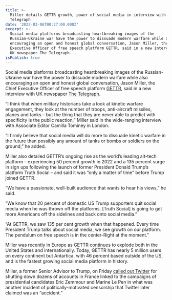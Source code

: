 ```yaml
---
title: >-
  Miller details GETTR growth, power of social media in interview with The
  Telegraph
date: '2022-03-06T00:27:00.000Z'
excerpt: >-
  Social media platforms broadcasting heartbreaking images of the
  Russian-Ukraine war have the power to dissuade modern warfare while also
  encouraging an open and honest global conversation, Jason Miller, the Chief
  Executive Officer of free speech platform GETTR, said in a new interview with
  UK newspaper The Telegraph...
isPublish: true
---
```



Social media platforms broadcasting heartbreaking images of the Russian-Ukraine war have the power to dissuade modern warfare while also encouraging an open and honest global conversation, Jason Miller, the Chief Executive Officer of free speech platform [GETTR](https://gettr.onelink.me/Epfq/e3536848), said in a new interview with UK newspaper [The Telegraph](https://www.telegraph.co.uk/news/2022/03/05/donald-trumps-former-aide-social-media-will-do-dissuade-warfare/).

“I think that when military historians take a look at kinetic warfare engagement, they look at the number of troops, anti-aircraft missiles, planes and tanks – but the thing that they are never able to predict with specificity is the public reaction,” Miller said in the wide-ranging interview with Associate Editor Camilla Tominey in London.

“I firmly believe that social media will do more to dissuade kinetic warfare in the future than possibly any amount of tanks or bombs or soldiers on the ground,” he added.

Miller also detailed GETTR’s ongoing rise as the world’s leading alt-tech platform – experiencing 50 percent growth in 2022 and a 135 percent surge in sign ups following the launch of former President Donald Trump’s platform Truth Social – and said it was “only a matter of time” before Trump joined GETTR.

“We have a passionate, well-built audience that wants to hear his views,” he said.

“We know that 20 percent of domestic US Trump supporters quit social media when he was thrown off the platforms. \[Truth Social\] is going to get more Americans off the sidelines and back onto social media.”

“At GETTR, we saw 135 per cent growth when that happened. Every time President Trump talks about social media, we see growth on our platform. The pendulum on free speech is in the center-Right at the moment.”

Miller was recently in Europe as GETTR continues to explode both in the United States and internationally. Today, GETTR has nearly 5 million users on every continent but Antartica, with 46 percent based outside of the US, and is the fastest growing social media platform in history.

  
Miller, a former Senior Advisor to Trump, on Friday [called out Twitter](https://about.gettr.com/press/la-suspension-des-comptes-de-campagne-de-zemmour-et-le-pen-par-twitter-est-iindication-indeniable-dune-censure-politique) for shutting down dozens of accounts in France linked to the campaigns of presidential candidates Eric Zemmour and Marine Le Pen in what was another incident of politically-motivated censorship that Twitter later claimed was an “accident.”
